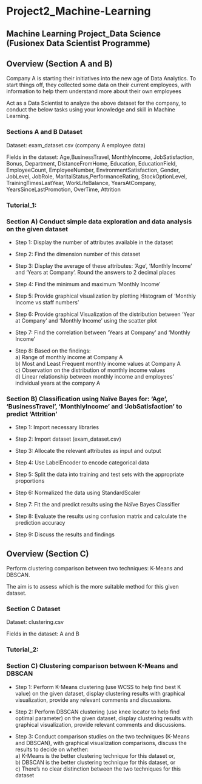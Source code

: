 # Project2_Machine-Learning
## Machine Learning Project_Data Science (Fusionex Data Scientist Programme)

## Overview (Section A and B)
Company A is starting their initiatives into the new age of Data Analytics. To start things off, they collected some data on their current employees, with information to help them understand more about their own employees

Act as a Data Scientist to analyze the above dataset for the company, to conduct the below tasks using your knowledge and skill in Machine Learning.

### Sections A and B Dataset
Dataset: exam_dataset.csv (company A employee data)

Fields in the dataset: Age,BusinessTravel, MonthlyIncome, JobSatisfaction, Bonus, Department, DistanceFromHome, Education, EducationField, EmployeeCount, EmployeeNumber, EnvironmentSatisfaction, Gender, JobLevel, JobRole, MaritalStatus,PerformanceRating, StockOptionLevel, TrainingTimesLastYear, WorkLifeBalance, YearsAtCompany, YearsSinceLastPromotion, OverTime, Attrition

### Tutorial_1:
### Section A) Conduct simple data exploration and data analysis on the given dataset

  - Step 1: Display the number of attributes available in the dataset

  - Step 2: Find the dimension number of this dataset              
              
  - Step 3: Display the average of these attributes: ‘Age’, ‘Monthly Income’ and ‘Years at Company’. Round the answers to 2 decimal places

  - Step 4: Find the minimum and maximum ‘Monthly Income’

  - Step 5: Provide graphical visualization by plotting Histogram of ‘Monthly Income vs staff numbers’

  - Step 6: Provide graphical Visualization of the distribution between ‘Year at Company’ and ‘Monthly Income’ using the scatter plot

  - Step 7: Find the correlation between ‘Years at Company’ and ‘Monthly Income’

  - Step 8: Based on the findings: <br>
      a) Range of monthly income at Company A <br>
      b) Most and Least Frequent monthly income values at Company A <br>
      c) Observation on the distribution of monthly income values <br>
      d) Linear relationship between monthly income and employees’ individual years at the company A 

### Section B) Classification using Naïve Bayes for: ‘Age’, ‘BusinessTravel’, ‘MonthlyIncome’ and ‘JobSatisfaction’ to predict ‘Attrition’

  - Step 1: Import necessary libraries

  - Step 2: Import dataset (exam_dataset.csv)

  - Step 3: Allocate the relevant attributes as input and output

  - Step 4: Use LabelEncoder to encode categorical data

  - Step 5: Split the data into training and test sets with the appropriate proportions

  - Step 6: Normalized the data using StandardScaler

  - Step 7: Fit the and predict results using the Naïve Bayes Classifier

  - Step 8: Evaluate the results using confusion matrix and calculate the prediction accuracy

  - Step 9: Discuss the results and findings

    

## Overview (Section C)
Perform clustering comparison between two techniques: K-Means and DBSCAN.

The aim is to assess which is the more suitable method for this given dataset.

### Section C Dataset
Dataset: clustering.csv

Fields in the dataset: A and B

### Tutorial_2:
### Section C) Clustering comparison between K-Means and DBSCAN

 - Step 1: Perform K-Means clustering (use WCSS to help find best K value) on the given dataset, display clustering results with graphical visualization, provide any relevant comments and discussions.

 - Step 2: Perform DBSCAN clustering (use knee locator to help find optimal parameter) on the given dataset, display clustering results with graphical visualization, provide relevant comments and discussions.

 - Step 3: Conduct comparison studies on the two techniques (K-Means and DBSCAN), with graphical visualization comparisons, discuss the results to decide on whether: <br>
     a) K-Means is the better clustering technique for this dataset or, <br>
     b) DBSCAN is the better clustering technique for this dataset, or <br>
     c) There’s no clear distinction between the two techniques for this dataset  
    

